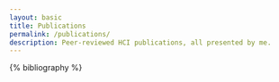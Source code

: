 ```yaml
---
layout: basic
title: Publications
permalink: /publications/
description: Peer-reviewed HCI publications, all presented by me.
---
```


<div class="publications">
  {% bibliography %}
</div>